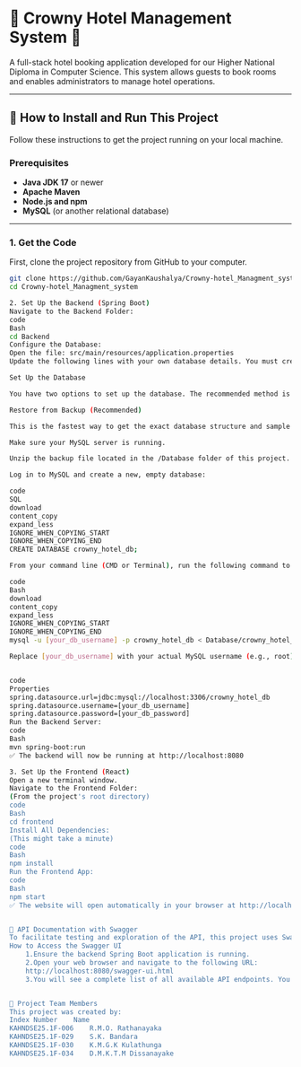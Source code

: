 # 🏨 Crowny Hotel Management System 🏨

A full-stack hotel booking application developed for our Higher National Diploma in Computer Science. This system allows guests to book rooms and enables administrators to manage hotel operations.

---

## 🚀 How to Install and Run This Project

Follow these instructions to get the project running on your local machine.

### Prerequisites

- **Java JDK 17** or newer
- **Apache Maven**
- **Node.js and npm**
- **MySQL** (or another relational database)

---

### 1. Get the Code

First, clone the project repository from GitHub to your computer.

```bash
git clone https://github.com/GayanKaushalya/Crowny-hotel_Managment_system.git
cd Crowny-hotel_Managment_system

2. Set Up the Backend (Spring Boot)
Navigate to the Backend Folder:
code
Bash
cd Backend
Configure the Database:
Open the file: src/main/resources/application.properties
Update the following lines with your own database details. You must create a database named crowny_hotel_db first.

Set Up the Database

You have two options to set up the database. The recommended method is to restore from the provided backup file.

Restore from Backup (Recommended)

This is the fastest way to get the exact database structure and sample data.

Make sure your MySQL server is running.

Unzip the backup file located in the /Database folder of this project. You should get a file named crowny_hotel_dump.sql.

Log in to MySQL and create a new, empty database:

code
SQL
download
content_copy
expand_less
IGNORE_WHEN_COPYING_START
IGNORE_WHEN_COPYING_END
CREATE DATABASE crowny_hotel_db;

From your command line (CMD or Terminal), run the following command to import the data from the dump file. You will be prompted for your MySQL password.

code
Bash
download
content_copy
expand_less
IGNORE_WHEN_COPYING_START
IGNORE_WHEN_COPYING_END
mysql -u [your_db_username] -p crowny_hotel_db < Database/crowny_hotel_dump.sql

Replace [your_db_username] with your actual MySQL username (e.g., root).


code
Properties
spring.datasource.url=jdbc:mysql://localhost:3306/crowny_hotel_db
spring.datasource.username=[your_db_username]
spring.datasource.password=[your_db_password]
Run the Backend Server:
code
Bash
mvn spring-boot:run
✅ The backend will now be running at http://localhost:8080

3. Set Up the Frontend (React)
Open a new terminal window.
Navigate to the Frontend Folder:
(From the project's root directory)
code
Bash
cd frontend
Install All Dependencies:
(This might take a minute)
code
Bash
npm install
Run the Frontend App:
code
Bash
npm start
✅ The website will open automatically in your browser at http://localhost:3000


📖 API Documentation with Swagger
To facilitate testing and exploration of the API, this project uses Swagger UI. Swagger provides interactive API documentation, allowing you to view and test every endpoint directly from your browser.
How to Access the Swagger UI
    1.Ensure the backend Spring Boot application is running.
    2.Open your web browser and navigate to the following URL:
    http://localhost:8080/swagger-ui.html
    3.You will see a complete list of all available API endpoints. You can expand each one to see details and use the "Try it out" button to send live API requests.


👥 Project Team Members
This project was created by:
Index Number	Name
KAHNDSE25.1F-006	R.M.O. Rathanayaka
KAHNDSE25.1F-029	S.K. Bandara
KAHNDSE25.1F-030	K.M.G.K Kulathunga
KAHNDSE25.1F-034	D.M.K.T.M Dissanayake
```
